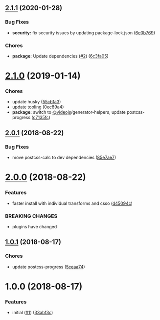 <a name="2.1.1"></a>
## [2.1.1](https://github.com/videojs/videojs-generate-postcss-config/compare/v2.1.0...v2.1.1) (2020-01-28)

### Bug Fixes

* **security:** fix security issues by updating package-lock.json ([6e0b769](https://github.com/videojs/videojs-generate-postcss-config/commit/6e0b769))

### Chores

* **package:** Update dependencies ([#2](https://github.com/videojs/videojs-generate-postcss-config/issues/2)) ([6c3fa05](https://github.com/videojs/videojs-generate-postcss-config/commit/6c3fa05))

<a name="2.1.0"></a>
# [2.1.0](https://github.com/videojs/videojs-generate-postcss-config/compare/v2.0.1...v2.1.0) (2019-01-14)

### Chores

* update husky ([55cb1a3](https://github.com/videojs/videojs-generate-postcss-config/commit/55cb1a3))
* update tooling ([0ec89a4](https://github.com/videojs/videojs-generate-postcss-config/commit/0ec89a4))
* **package:** switch to [@videojs](https://github.com/videojs)/generator-helpers, update postcss-progress ([c7135fc](https://github.com/videojs/videojs-generate-postcss-config/commit/c7135fc))

<a name="2.0.1"></a>
## [2.0.1](https://github.com/videojs/videojs-generate-postcss-config/compare/v2.0.0...v2.0.1) (2018-08-22)

### Bug Fixes

* move postcss-calc to dev dependencies ([85e7ae7](https://github.com/videojs/videojs-generate-postcss-config/commit/85e7ae7))

<a name="2.0.0"></a>
# [2.0.0](https://github.com/videojs/videojs-generate-postcss-config/compare/v1.0.1...v2.0.0) (2018-08-22)

### Features

* faster install with individual transforms and csso ([d45094c](https://github.com/videojs/videojs-generate-postcss-config/commit/d45094c))


### BREAKING CHANGES

* plugins have changed

<a name="1.0.1"></a>
## [1.0.1](https://github.com/videojs/videojs-generate-postcss-config/compare/v1.0.0...v1.0.1) (2018-08-17)

### Chores

* update postcss-progress ([5ceaa74](https://github.com/videojs/videojs-generate-postcss-config/commit/5ceaa74))

<a name="1.0.0"></a>
# 1.0.0 (2018-08-17)

### Features

* initial ([#1](https://github.com/videojs/videojs-generate-postcss-config/issues/1)) ([33abf3c](https://github.com/videojs/videojs-generate-postcss-config/commit/33abf3c))

